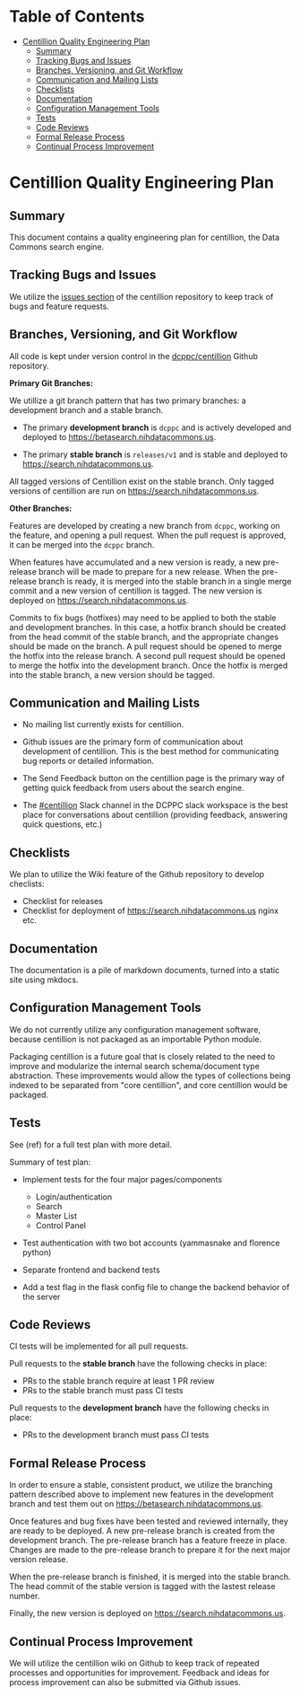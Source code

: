 # Table of Contents

*   [Centillion Quality Engineering Plan](#centillion-quality-engineering-plan)
    *   [Summary](#summary)
    *   [Tracking Bugs and Issues](#tracking-bugs-and-issues)
    *   [Branches, Versioning, and Git Workflow](#branches-versioning-and-git-workflow)
    *   [Communication and Mailing Lists](#communication-and-mailing-lists)
    *   [Checklists](#checklists)
    *   [Documentation](#documentation)
    *   [Configuration Management Tools](#configuration-management-tools)
    *   [Tests](#tests)
    *   [Code Reviews](#code-reviews)
    *   [Formal Release Process](#formal-release-process)
    *   [Continual Process Improvement](#continual-process-improvement)

Centillion Quality Engineering Plan
===================================

Summary
-------

This document contains a quality engineering plan for centillion, the
Data Commons search engine.

Tracking Bugs and Issues
------------------------

We utilize the [issues
section](https://github.com/dcppc/centillion/issues) of the centillion
repository to keep track of bugs and feature requests.

Branches, Versioning, and Git Workflow
--------------------------------------

All code is kept under version control in the
[dcppc/centillion](https://github.com/dcppc/centillion) Github
repository.

**Primary Git Branches:**

We utillize a git branch pattern that has two primary branches: a
development branch and a stable branch.

-   The primary **development branch** is `dcppc` and is actively
    developed and deployed to <https://betasearch.nihdatacommons.us>.

-   The primary **stable branch** is `releases/v1` and is stable and
    deployed to <https://search.nihdatacommons.us>.

All tagged versions of Centillion exist on the stable branch. Only
tagged versions of centillion are run on
<https://search.nihdatacommons.us>.

**Other Branches:**

Features are developed by creating a new branch from `dcppc`, working on
the feature, and opening a pull request. When the pull request is
approved, it can be merged into the `dcppc` branch.

When features have accumulated and a new version is ready, a new
pre-release branch will be made to prepare for a new release. When the
pre-release branch is ready, it is merged into the stable branch in a
single merge commit and a new version of centillion is tagged. The new
version is deployed on <https://search.nihdatacommons.us>.

Commits to fix bugs (hotfixes) may need to be applied to both the stable
and development branches. In this case, a hotfix branch should be
created from the head commit of the stable branch, and the appropriate
changes should be made on the branch. A pull request should be opened to
merge the hotfix into the release branch. A second pull request should
be opened to merge the hotfix into the development branch. Once the
hotfix is merged into the stable branch, a new version should be tagged.

Communication and Mailing Lists
-------------------------------

-   No mailing list currently exists for centillion.

-   Github issues are the primary form of communication about
    development of centillion. This is the best method for communicating
    bug reports or detailed information.

-   The Send Feedback button on the centillion page is the primary way
    of getting quick feedback from users about the search engine.

-   The [\#centillion](https://nih-dcppc.slack.com/messages/CCD64QD6G)
    Slack channel in the DCPPC slack workspace is the best place for
    conversations about centillion (providing feedback, answering quick
    questions, etc.)

Checklists
----------

We plan to utilize the Wiki feature of the Github repository to develop
checlists:

-   Checklist for releases
-   Checklist for deployment of https://search.nihdatacommons.us nginx
    etc.

Documentation
-------------

The documentation is a pile of markdown documents, turned into a static
site using mkdocs.

Configuration Management Tools
------------------------------

We do not currently utilize any configuration management software,
because centillion is not packaged as an importable Python module.

Packaging centillion is a future goal that is closely related to the
need to improve and modularize the internal search schema/document type
abstraction. These improvements would allow the types of collections
being indexed to be separated from "core centillion", and core
centillion would be packaged.

Tests
-----

See (ref) for a full test plan with more detail.

Summary of test plan:

-   Implement tests for the four major pages/components
    -   Login/authentication
    -   Search
    -   Master List
    -   Control Panel
-   Test authentication with two bot accounts (yammasnake and florence
    python)

-   Separate frontend and backend tests

-   Add a test flag in the flask config file to change the backend
    behavior of the server

Code Reviews
------------

CI tests will be implemented for all pull requests.

Pull requests to the **stable branch** have the following checks in
place:

-   PRs to the stable branch require at least 1 PR review
-   PRs to the stable branch must pass CI tests

Pull requests to the **development branch** have the following checks in
place:

-   PRs to the development branch must pass CI tests

Formal Release Process
----------------------

In order to ensure a stable, consistent product, we utilize the
branching pattern described above to implement new features in the
development branch and test them out on
<https://betasearch.nihdatacommons.us>.

Once features and bug fixes have been tested and reviewed internally,
they are ready to be deployed. A new pre-release branch is created from
the development branch. The pre-release branch has a feature freeze in
place. Changes are made to the pre-release branch to prepare it for the
next major version release.

When the pre-release branch is finished, it is merged into the stable
branch. The head commit of the stable version is tagged with the lastest
release number.

Finally, the new version is deployed on
<https://search.nihdatacommons.us>.

Continual Process Improvement
-----------------------------

We will utilize the centillion wiki on Github to keep track of repeated
processes and opportunities for improvement. Feedback and ideas for
process improvement can also be submitted via Github issues.
